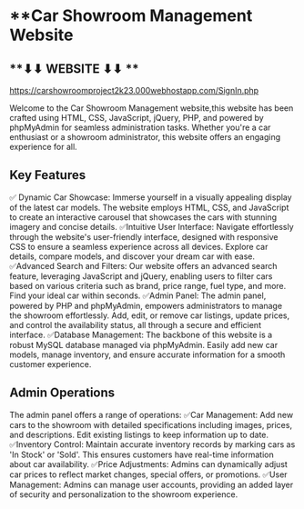 # **Car Showroom Management Website
## **⬇⬇ WEBSITE ⬇⬇ ** 
https://carshowroomproject2k23.000webhostapp.com/SignIn.php

Welcome to the Car Showroom Management website,this website has been crafted using HTML, CSS, JavaScript, jQuery, PHP, and powered by phpMyAdmin for seamless administration tasks. Whether you're a car enthusiast or a showroom administrator, this website offers an engaging experience for all.
## **Key Features**

✅ Dynamic Car Showcase: Immerse yourself in a visually appealing display of the latest car models. The website employs HTML, CSS, and JavaScript to create an interactive carousel that showcases the cars with stunning imagery and concise details.
✅Intuitive User Interface: Navigate effortlessly through the website's user-friendly interface, designed with responsive CSS to ensure a seamless experience across all devices. Explore car details, compare models, and discover your dream car with ease.
✅Advanced Search and Filters: Our website offers an advanced search feature, leveraging JavaScript and jQuery, enabling users to filter cars based on various criteria such as brand, price range, fuel type, and more. Find your ideal car within seconds.
✅Admin Panel: The admin panel, powered by PHP and phpMyAdmin, empowers administrators to manage the showroom effortlessly. Add, edit, or remove car listings, update prices, and control the availability status, all through a secure and efficient interface.
✅Database Management: The backbone of this website is a robust MySQL database managed via phpMyAdmin. Easily add new car models, manage inventory, and ensure accurate information for a smooth customer experience.

## **Admin Operations**

The admin panel offers a range of operations:
✅Car Management: Add new cars to the showroom with detailed specifications including images, prices, and descriptions. Edit existing listings to keep information up to date.
✅Inventory Control: Maintain accurate inventory records by marking cars as 'In Stock' or 'Sold'. This ensures customers have real-time information about car availability.
✅Price Adjustments: Admins can dynamically adjust car prices to reflect market changes, special offers, or promotions.
✅User Management: Admins can manage user accounts, providing an added layer of security and personalization to the showroom experience.
